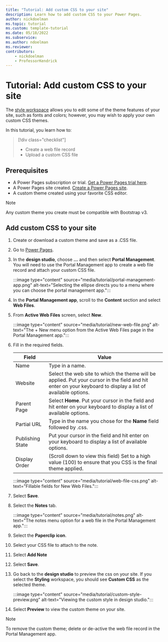 ```yaml
---
title: "Tutorial: Add custom CSS to your site"
description: Learn how to add custom CSS to your Power Pages.
author: nickdoelman
ms.topic: tutorial
ms.custom: template-tutorial
ms.date: 05/18/2022
ms.subservice:
ms.author: ndoelman 
ms.reviewer: 
contributors:
    - nickdoelman
    - ProfessorKendrick
---
```

# Tutorial: Add custom CSS to your site 

The [style workspace](tutorial-style-site.md) allows you to edit some of the theme features of your site, such as fonts and colors; however, you may wish to apply your own custom CSS themes.  

In this tutorial, you learn how to:

> [!div class="checklist"]
> * Create a web file record
> * Upload a custom CSS file

## Prerequisites

- A Power Pages subscription or trial. [Get a Power Pages trial here](trial-signup.md).
- A Power Pages site created. [Create a Power Pages site](create-manage.md).
- A custom theme created using your favorite CSS editor.

> [!NOTE]  
> Any custom theme you create must be compatible with Bootstrap v3.

## Add custom CSS to your site

1. Create or download a custom theme and save as a .CSS file.

1. Go to [Power Pages](https://make.powerpages.microsoft.com/).

1. In the **design studio**, choose **...** and then select **Portal Management**. You will need to use the Portal Management app to create a web file record and attach your custom CSS file.

    :::image type="content" source="media/tutorial/portal-management-app.png" alt-text="Selecting the ellipse directs you to a menu where you can choose the portal management app.":::

1. In the **Portal Management app**, scroll to the **Content** section and select **Web Files**.

1. From **Active Web Files** screen, select **New**.

    :::image type="content" source="media/tutorial/new-web-file.png" alt-text="The + New menu option from the Active Web Files page in the Portal Management app.":::

1. Fill in the required fields. 

    |Field  |Value  |
    |---------|---------|
    |Name     |Type in a name.         |
    |Website     |Select the web site to which the theme will be applied. Put your cursor in the field and hit enter on your keyboard to display a list of available options.         |
    |Parent Page    |Select **Home**. Put your cursor in the field and hit enter on your keyboard to display a list of available options.           |
    |Partial URL    |Type in the name you chose for the **Name** field followed by .css.         |
    |Publishing State| Put your cursor in the field and hit enter on your keyboard to display a list of available options.  |
    | Display Order | (Scroll down to view this field) Set to a high value (100) to ensure that you CSS is the final theme applied. |

    :::image type="content" source="media/tutorial/web-file-css.png" alt-text="Fillable fields for New Web Files.":::

1. Select **Save**.

1. Select the **Notes** tab.

    :::image type="content" source="media/tutorial/notes.png" alt-text="The notes menu option for a web file in the Portal Management app.":::

1. Select the **Paperclip icon**.

1. Select your CSS file to attach to the note.

1. Select **Add Note**

1. Select **Save**.

1. Go back to the **design studio** to preview the css on your site. If you select the **Styling** workspace, you should see **Custom CSS** as the selected theme. 

    :::image type="content" source="media/tutorial/custom-style-preview.png" alt-text="Viewing the custom style in design studio.":::

1. Select **Preview** to view the custom theme on your site.

> [!NOTE]
> To remove the custom theme; delete or de-active the web file record in the Portal Management app.
